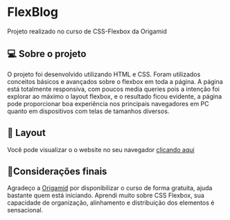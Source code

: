 <h1> FlexBlog </h1>
Projeto realizado no curso de CSS-Flexbox da Origamid

<h2>💻 Sobre o projeto</h2>
O projeto foi desenvolvido utilizando HTML e CSS. Foram utilizados conceitos básicos e avançados sobre o flexbox em toda a página. 
A página está totalmente responsiva, com poucos media queries pois a intenção foi explorar ao máximo o layout flexbox, e o resultado ficou evidente, 
a página pode proporcionar boa experiência nos principais navegadores em PC quanto em dispositivos com telas de tamanhos diversos.

<h2>🔖 Layout</h2>
Você pode visualizar o o website no seu navegador <a href="https://brenobcos.github.io/FlexBlog/">clicando aqui</a>

<h2>🧾Considerações finais</h2>
Agradeço a <a href="https://www.origamid.com/">Origamid</a> por disponibilizar o curso de forma gratuita, ajuda bastante quem está iniciando.
Aprendi muito sobre CSS Flexbox, sua capacidade de organização, alinhamento e distribuição dos elementos é sensacional.
